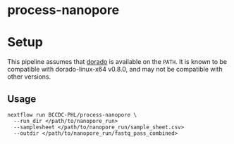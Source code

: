 # process-nanopore

# Setup
This pipeline assumes that [dorado](https://github.com/nanoporetech/dorado) is available on the `PATH`. It is known to be compatible with dorado-linux-x64 v0.8.0, and may not be compatible with other versions.

## Usage

```
nextflow run BCCDC-PHL/process-nanopore \
  --run_dir </path/to/nanopore_run>
  --samplesheet </path/to/nanopore_run/sample_sheet.csv>
  --outdir </path/to/nanopore_run/fastq_pass_combined>
```
